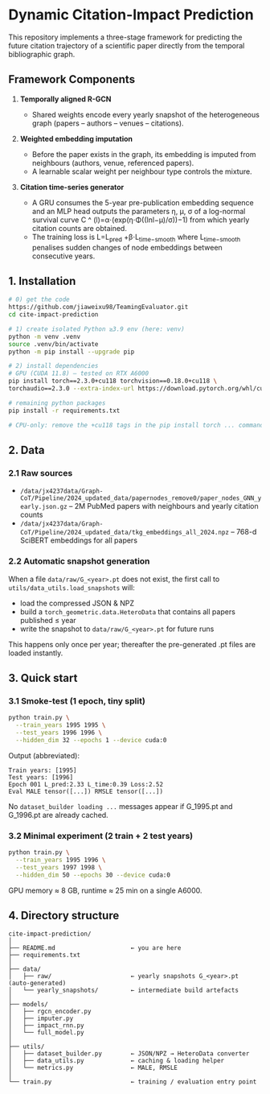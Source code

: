 # Dynamic Citation-Impact Prediction

This repository implements a three-stage framework for predicting the future citation trajectory of a scientific paper directly from the temporal bibliographic graph.

## Framework Components

1. **Temporally aligned R-GCN**
   - Shared weights encode every yearly snapshot of the heterogeneous graph (papers – authors – venues – citations).

2. **Weighted embedding imputation**
   - Before the paper exists in the graph, its embedding is imputed from neighbours (authors, venue, referenced papers).
   - A learnable scalar weight per neighbour type controls the mixture.

3. **Citation time-series generator**
   - A GRU consumes the 5-year pre-publication embedding sequence and an MLP head outputs the parameters η, μ, σ of a log-normal survival curve C ^ (l)=α⋅(exp(η⋅Φ((lnl−μ)/σ))−1) from which yearly citation counts are obtained.
   - The training loss is L=L<sub>pred</sub> +β⋅L<sub>time−smooth</sub> where L<sub>time−smooth</sub> penalises sudden changes of node embeddings between consecutive years.

## 1. Installation

```bash
# 0) get the code
https://github.com/jiaweixu98/TeamingEvaluator.git
cd cite-impact-prediction

# 1) create isolated Python ≥3.9 env (here: venv)
python -m venv .venv
source .venv/bin/activate
python -m pip install --upgrade pip

# 2) install dependencies
# GPU (CUDA 11.8) – tested on RTX A6000
pip install torch==2.3.0+cu118 torchvision==0.18.0+cu118 \
torchaudio==2.3.0 --extra-index-url https://download.pytorch.org/whl/cu118

# remaining python packages
pip install -r requirements.txt

# CPU-only: remove the +cu118 tags in the pip install torch ... command
```

## 2. Data

### 2.1 Raw sources

- `/data/jx4237data/Graph-CoT/Pipeline/2024_updated_data/papernodes_remove0/paper_nodes_GNN_yearly.json.gz` – 2M PubMed papers with neighbours and yearly citation counts
- `/data/jx4237data/Graph-CoT/Pipeline/2024_updated_data/tkg_embeddings_all_2024.npz` – 768-d SciBERT embeddings for all papers

### 2.2 Automatic snapshot generation

When a file `data/raw/G_<year>.pt` does not exist, the first call to `utils/data_utils.load_snapshots` will:
- load the compressed JSON & NPZ
- build a `torch_geometric.data.HeteroData` that contains all papers published ≤ year
- write the snapshot to `data/raw/G_<year>.pt` for future runs

This happens only once per year; thereafter the pre-generated .pt files are loaded instantly.

## 3. Quick start

### 3.1 Smoke-test (1 epoch, tiny split)

```bash
python train.py \
  --train_years 1995 1995 \
  --test_years 1996 1996 \
  --hidden_dim 32 --epochs 1 --device cuda:0
```

Output (abbreviated):
```
Train years: [1995]
Test years: [1996]
Epoch 001 L_pred:2.33 L_time:0.39 Loss:2.52
Eval MALE tensor([...]) RMSLE tensor([...])
```

No `dataset_builder loading ...` messages appear if G_1995.pt and G_1996.pt are already cached.

### 3.2 Minimal experiment (2 train + 2 test years)

```bash
python train.py \
  --train_years 1995 1996 \
  --test_years 1997 1998 \
  --hidden_dim 50 --epochs 30 --device cuda:0
```

GPU memory ≈ 8 GB, runtime ≈ 25 min on a single A6000.

## 4. Directory structure

```
cite-impact-prediction/
│
├── README.md                     ← you are here
├── requirements.txt
│
├── data/
│   ├── raw/                      ← yearly snapshots G_<year>.pt (auto-generated)
│   └── yearly_snapshots/         ← intermediate build artefacts
│
├── models/
│   ├── rgcn_encoder.py
│   ├── imputer.py
│   ├── impact_rnn.py
│   └── full_model.py
│
├── utils/
│   ├── dataset_builder.py        ← JSON/NPZ → HeteroData converter
│   ├── data_utils.py             ← caching & loading helper
│   └── metrics.py                ← MALE, RMSLE
│
└── train.py                      ← training / evaluation entry point
```